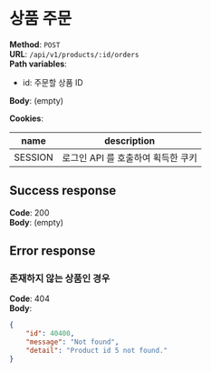 # 상품 주문

**Method**: ```POST```  
**URL**: ```/api/v1/products/:id/orders```  
**Path variables**:

* id: 주문할 상품 ID

**Body**: (empty)

**Cookies**:

| name    | description           |
|---------|-----------------------|
| SESSION | 로그인 API 를 호출하여 획득한 쿠키 |

## Success response

**Code**: 200  
**Body**: (empty)

## Error response

### 존재하지 않는 상품인 경우

**Code**: 404  
**Body**: 

```json
{
    "id": 40400,
    "message": "Not found",
    "detail": "Product id 5 not found."
}
```